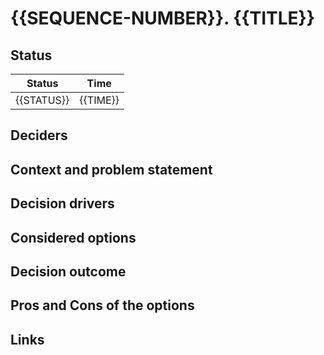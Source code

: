 # {{SEQUENCE-NUMBER}}. {{TITLE}}
<!--Source: https://github.com/joelparkerhenderson/architecture-decision-record/tree/main/locales/en/templates/decision-record-template-of-the-madr-project-->

## Status

| Status                   | Time               |
|--------------------------|--------------------|
| {{STATUS}}               | {{TIME}}           |

## Deciders

## Context and problem statement

## Decision drivers

## Considered options

## Decision outcome

## Pros and Cons of the options

## Links

